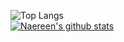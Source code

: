 ![Top Langs](https://github-readme-stats.vercel.app/api/top-langs/?username=Dou-D&hide_progress=true)  
[![Naereen's github stats](https://github-readme-stats.vercel.app/api?username=Dou-D&theme=blue-green)](https://github.com/anuraghazra/github-readme-stats)
